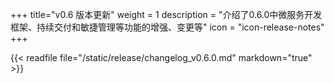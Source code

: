 +++
title="v0.6 版本更新"
weight = 1
description = "介绍了0.6.0中微服务开发框架、持续交付和敏捷管理等功能的增强、变更等"
icon = "icon-release-notes"
+++

{{< readfile file="/static/release/changelog_v0.6.0.md" markdown="true" >}}